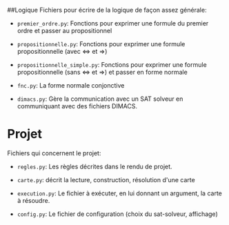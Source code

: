 ##Logique
Fichiers pour écrire de la logique de façon assez générale:

* `premier_ordre.py`: Fonctions pour exprimer une formule du premier ordre et passer au propositionnel

* `propositionnelle.py`: Fonctions  pour exprimer une formule propositionnelle (avec <=> et =>)

* `propositionnelle_simple.py`: Fonctions pour exprimer une formule propositionnelle (sans <=> et =>) et passer en forme normale

* `fnc.py`: La forme normale conjonctive

* `dimacs.py`: Gère la communication avec un SAT solveur en communiquant avec des fichiers DIMACS.

# Projet
Fichiers qui concernent le projet:

* `regles.py`: Les règles décrites dans le rendu de projet.

* `carte.py`: décrit la lecture, construction, résolution d'une carte

* `execution.py`: Le fichier à exécuter, en lui donnant un argument, la carte à résoudre.

* `config.py`: Le fichier de configuration (choix du sat-solveur, affichage)
